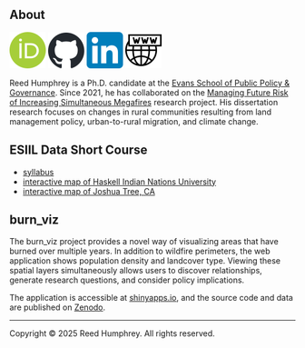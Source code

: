## About
[![ORCID](images/orcid_logo.svg)](https://orcid.org/0000-0003-2313-1399)
[![GitHub](images/github_logo.svg)](https://github.com/reedhum)
[![LinkedIn](images/linkedin_logo.svg)](https://www.linkedin.com/in/reedhum)
[![Website](images/www_icon.svg)](https://reedhumphrey.com)

Reed Humphrey is a Ph.D. candidate at the [Evans School of Public Policy & Governance](https://evans.uw.edu/). 
Since 2021, he has collaborated on the [Managing Future Risk of Increasing Simultaneous Megafires](https://evans.uw.edu/faculty-research/research-centers-and-projects/managing-future-risk-of-increasing-simultaneous-megafires/) research project. 
His dissertation research focuses on changes in rural communities resulting from land management policy, urban-to-rural migration, and climate change. 

## ESIIL Data Short Course
- [syllabus](https://cu-esiil-edu.github.io/2025-data-short-course/)
- [interactive map of Haskell Indian Nations University](esiil_data_short_course_2025/haskell.html)
- [interactive map of Joshua Tree, CA](esiil_data_short_course_2025/jt.html)

## burn_viz
The burn_viz project provides a novel way of visualizing areas that have burned over multiple years. 
In addition to wildfire perimeters, the web application shows population density and landcover type. 
Viewing these spatial layers simultaneously allows users to discover relationships, generate research questions, and consider policy implications. 

The application is accessible at [shinyapps.io](https://reedhum.shinyapps.io/burn_viz/), and the source code and data are published on [Zenodo](https://zenodo.org/doi/10.5281/zenodo.11377359). 

---

Copyright © 2025 Reed Humphrey. All rights reserved.
